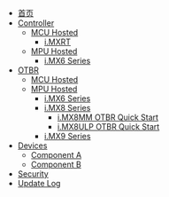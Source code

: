 <!-- docs/_sidebar.md -->


- [首页](/)
- [Controller](/)
  - [MCU Hosted	](/)
    - [i.MXRT](/)
  - [MPU Hosted](/)
    - [i.MX6 Series](/)
- [OTBR](/)
  - [MCU Hosted	](/)
  - [MPU Hosted](/)
    - [i.MX6 Series](/)
    - [i.MX8 Series](/)
        - [i.MX8MM OTBR Quick Start]()
        - [i.MX8ULP OTBR Quick Start]()
    - [i.MX9 Series](/)
- [Devices](/)
  - [Component A](/)
  - [Component B](/)
- [Security](/)
- [Update Log](../Change_Log.md)